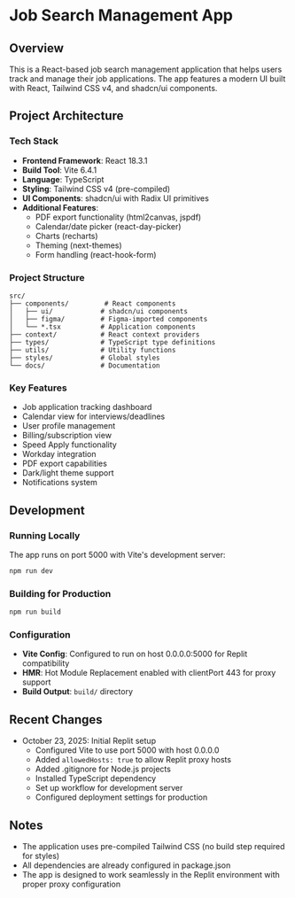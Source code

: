 # Job Search Management App

## Overview
This is a React-based job search management application that helps users track and manage their job applications. The app features a modern UI built with React, Tailwind CSS v4, and shadcn/ui components.

## Project Architecture

### Tech Stack
- **Frontend Framework**: React 18.3.1
- **Build Tool**: Vite 6.4.1
- **Language**: TypeScript
- **Styling**: Tailwind CSS v4 (pre-compiled)
- **UI Components**: shadcn/ui with Radix UI primitives
- **Additional Features**: 
  - PDF export functionality (html2canvas, jspdf)
  - Calendar/date picker (react-day-picker)
  - Charts (recharts)
  - Theming (next-themes)
  - Form handling (react-hook-form)

### Project Structure
```
src/
├── components/         # React components
│   ├── ui/            # shadcn/ui components
│   ├── figma/         # Figma-imported components
│   └── *.tsx          # Application components
├── context/           # React context providers
├── types/             # TypeScript type definitions
├── utils/             # Utility functions
├── styles/            # Global styles
└── docs/              # Documentation
```

### Key Features
- Job application tracking dashboard
- Calendar view for interviews/deadlines
- User profile management
- Billing/subscription view
- Speed Apply functionality
- Workday integration
- PDF export capabilities
- Dark/light theme support
- Notifications system

## Development

### Running Locally
The app runs on port 5000 with Vite's development server:
```bash
npm run dev
```

### Building for Production
```bash
npm run build
```

### Configuration
- **Vite Config**: Configured to run on host 0.0.0.0:5000 for Replit compatibility
- **HMR**: Hot Module Replacement enabled with clientPort 443 for proxy support
- **Build Output**: `build/` directory

## Recent Changes
- October 23, 2025: Initial Replit setup
  - Configured Vite to use port 5000 with host 0.0.0.0
  - Added `allowedHosts: true` to allow Replit proxy hosts
  - Added .gitignore for Node.js projects
  - Installed TypeScript dependency
  - Set up workflow for development server
  - Configured deployment settings for production

## Notes
- The application uses pre-compiled Tailwind CSS (no build step required for styles)
- All dependencies are already configured in package.json
- The app is designed to work seamlessly in the Replit environment with proper proxy configuration
